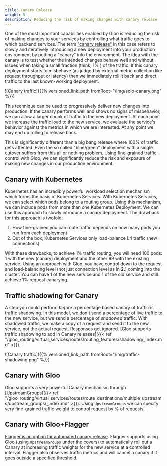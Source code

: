 ```yaml
---
title: Canary Release
weight: 5
description: Reducing the risk of making changes with canary release
---
```


One of the most important capabilities enabled by Gloo is reducing the risk of making changes to your services by controlling what traffic goes to which backend services. The term ["canary release"](https://blog.christianposta.com/deploy/blue-green-deployments-a-b-testing-and-canary-releases/) in this case refers to slowly and iteratively introducing a new deployment into your production environment by putting a "canary" into the environment. The idea with the canary is to test whether the intended changes behave well and without issues when taking a small fraction (think, 1% ) of the traffic. If this canary deployment starts to misbehave (as judged by external metric collection like request throughput or latency) then we immediately roll it back and direct traffic to the last known-working deployment.

![Canary traffic]({{% versioned_link_path fromRoot="/img/solo-canary.png" %}})

This technique can be used to progressively deliver new changes into production. If the canary performs well and shows no signs of misbehavior, we can allow a larger chunk of traffic to the new deployment. At each point we increase the traffic load to the new service, we evaluate the service's behavior against the metrics in which we are interested. At any point we may end up rolling to release back. 

This is significantly different than a big bang release where 100% of traffic gets affected. Even the so called "blue/green" deployment with a single cutover suffers from this all or nothing problem. Using fine-grained traffic control with Gloo, we can significantly reduce the risk and exposure of making new changes in our production environment. 

## Canary with Kubernetes
Kubernetes has an incredibly powerful workload selection mechanism which forms the basis of Kubernetes Services. With Kubernetes Services, we can select which pods belong to a routing group. Using this mechanism, we can include pods from more than one Kubernetes Deployment. We can use this approach to slowly introduce a canary deployment. The drawback for this approach is twofold: 

1. How fine-grained you can route traffic depends on how many pods you run from each deployment
2. Out of the box, Kubernetes Services only load-balance L4 traffic (new connections)

With these drawbacks, to achieve 1% traffic routing, you will need 100 pods: 1 with the new (canary) deployment and the other 99 with the existing service. Using an approach with Gloo, you have control down to the request and load-balancing level (not just connection level as in **2.**) coming into the cluster. You can have 1 of the new service and 1 of the old service and still achieve 1% request canarying. 

## Traffic shadowing for Canary

A step you could perform _before_ a percentage based canary of traffic is traffic shadowing. In this model, we don't send a percentage of live traffic to the new service, but we send a percentage of _shadowed_ traffic. With shadowed traffic, we make a copy of a request and send it to the new service, not the actual request. Responses get ignored. [Gloo supports traffic shadowing to add in Canary releases]({{< ref "/gloo_routing/virtual_services/routes/routing_features/shadowing/_index.md" >}}).

![Canary traffic]({{% versioned_link_path fromRoot="/img/traffic-shadowing.png" %}})

## Canary with Gloo

Gloo supports a very powerful Canary mechanism through [UpstreamGroups]({{< ref "/gloo_routing/virtual_services/routes/route_destinations/multiple_upstreams/upstream_groups/_index.md" >}}). Using `UpstreamGroups` we can specify very fine-grained traffic weight to control request by % of requests. 

## Canary with Gloo+Flagger

[Flagger is an option for automated canary release](https://docs.flagger.app/usage/gloo-progressive-delivery). Flagger supports using Gloo (using `UpstreamGroups` under the covers) to automatically roll out a Canary at increasing traffic weights for the new service at a controlled interval. Flagger also observes traffic metrics and will cancel a canary if it goes outside a specified threshold. 
